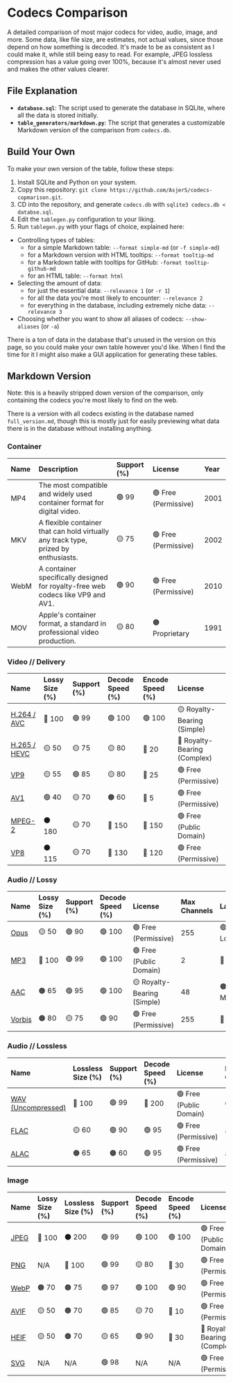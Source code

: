 # Codecs Comparison

A detailed comparison of most major codecs for video, audio, image, and more. Some data, like file size, are estimates, not actual values, since those depend on how something is decoded. It's made to be as consistent as I could make it, while still being easy to read. For example, JPEG lossless compression has a value going over 100%, because it's almost never used and makes the other values clearer.

## File Explanation

- **`database.sql`**: The script used to generate the database in SQLite, where all the data is stored initially.
- **`table_generators/markdown.py`**: The script that generates a customizable Markdown version of the comparison from `codecs.db`.

## Build Your Own

To make your own version of the table, follow these steps:

1. Install SQLite and Python on your system.
2. Copy this repository: `git clone https://github.com/AsjerS/codecs-copmarison.git`.
3. CD into the repository, and generate `codecs.db` with `sqlite3 codecs.db < databse.sql`.
4. Edit the `tablegen.py` configuration to your liking.
5. Run `tablegen.py` with your flags of choice, explained here:
- Controlling types of tables:
    - for a simple Markdown table: `--format simple-md` (or `-f simple-md`)
    - for a Markdown version with HTML tooltips: `--format tooltip-md`
    - for a Markdown table with tooltips for GitHub: `-format tooltip-github-md`
    - for an HTML table: `--format html`
- Selecting the amount of data:
    - for just the essential data: `--relevance 1` (or `-r 1`)
    - for all the data you're most likely to encounter: `--relevance 2`
    - for everything in the database, including extremely niche data: `--relevance 3`
- Choosing whether you want to show all aliases of codecs: `--show-aliases` (or `-a`)

There is a ton of data in the database that's unused in the version on this page, so you could make your own table however you'd like. When I find the time for it I might also make a GUI application for generating these tables.

## Markdown Version

Note: this is a heavily stripped down version of the comparison, only containing the codecs you're most likely to find on the web.

There is a version with all codecs existing in the database named `full_version.md`, though this is mostly just for easily previewing what data there is in the database without installing anything.

### Container

| Name | Description | Support (%) | License | Year |
|:---|:---|:---|:---|:---|
| MP4 | The most compatible and widely used container format for digital video. | 🟢 99 | 🟢 Free (Permissive) | 2001 |
| MKV | A flexible container that can hold virtually any track type, prized by enthusiasts. | 🟡 75 | 🟢 Free (Permissive) | 2002 |
| WebM | A container specifically designed for royalty-free web codecs like VP9 and AV1. | 🟢 90 | 🟢 Free (Permissive) | 2010 |
| MOV | Apple's container format, a standard in professional video production. | 🟡 80 | 🟠 Proprietary | 1991 |

### Video // Delivery

| Name | Lossy Size (%) | Support (%) | Decode Speed (%) | Encode Speed (%) | License |
|:---|:---|:---|:---|:---|:---|
| [H.264 / AVC](# "The universal compatibility king for over a decade.") | 🔴 100 | 🟢 99 | 🟢 100 | 🟢 100 | 🟡 Royalty-Bearing (Simple) |
| [H.265 / HEVC](# "Dominant in premium 4K media, but with complex licensing.") | 🟡 50 | 🟡 75 | 🟡 80 | 🔴 20 | 🔴 Royalty-Bearing (Complex) |
| [VP9](# "Google's successful open alternative to HEVC, the backbone of YouTube.") | 🟡 55 | 🟢 85 | 🟡 80 | 🔴 25 | 🟢 Free (Permissive) |
| [AV1](# "The royalty-free future of web video, backed by major tech companies.") | 🟢 40 | 🟡 70 | 🟠 60 | 🔴 5 | 🟢 Free (Permissive) |
| [MPEG-2](# "The workhorse of standard-definition digital video (DVDs, DVB).") | ⚫ 180 | 🟡 70 | 🔵 150 | 🔵 150 | 🟢 Free (Public Domain) |
| [VP8](# "The original royalty-free codec for WebM, now primarily used as a baseline for WebRTC.") | ⚫ 115 | 🟡 70 | 🔵 130 | 🔵 120 | 🟢 Free (Permissive) |

### Audio // Lossy

| Name | Lossy Size (%) | Support (%) | Decode Speed (%) | License | Max Channels | Latency |
|:---|:---|:---|:---|:---|:---|:---|
| [Opus](# "State-of-the-art codec for WebRTC, VoIP, and modern streaming.") | 🟡 50 | 🟢 90 | 🟢 100 | 🟢 Free (Permissive) | 255 | 🟢 Very Low |
| [MP3](# "The legacy audio king, universal but inefficient.") | 🔴 100 | 🟢 99 | 🟢 100 | 🟢 Free (Public Domain) | 2 | 🔴 High |
| [AAC](# "The standard for Apple devices and most modern streaming services.") | 🟠 65 | 🟢 95 | 🟢 100 | 🟡 Royalty-Bearing (Simple) | 48 | 🟠 Medium |
| [Vorbis](# "The original open-source alternative to MP3, used heavily by Spotify and game developers.") | 🟠 80 | 🟡 75 | 🟢 90 | 🟢 Free (Permissive) | 255 | 🔴 High |

### Audio // Lossless

| Name | Lossless Size (%) | Support (%) | Decode Speed (%) | License | Max Channels |
|:---|:---|:---|:---|:---|:---|
| [WAV (Uncompressed)](# "The universal standard for uncompressed, raw PCM audio data, used as a baseline.") | 🔴 100 | 🟢 99 | 🔵 200 | 🟢 Free (Public Domain) | 65536 |
| [FLAC](# "The de facto open standard for compressed lossless audio. Note: most existing decoders only support up to 24-bit decoding") | 🟡 60 | 🟢 90 | 🟢 95 | 🟢 Free (Permissive) | 8 |
| [ALAC](# "Apple's native lossless format, open-sourced in 2011.") | 🟠 65 | 🟠 60 | 🟢 95 | 🟢 Free (Permissive) | 8 |

### Image

| Name | Lossy Size (%) | Lossless Size (%) | Support (%) | Decode Speed (%) | Encode Speed (%) | License | Alpha? |
|:---|:---|:---|:---|:---|:---|:---|:---|
| [JPEG](# "The universal standard for photographic images on the web.") | 🔴 100 | ⚫ 200 | 🟢 99 | 🟢 100 | 🟢 100 | 🟢 Free (Public Domain) | No |
| [PNG](# "The standard for lossless web graphics and transparency, used as a baseline.") | N/A | 🔴 100 | 🟢 99 | 🟡 80 | 🔴 30 | 🟢 Free (Permissive) | Yes |
| [WebP](# "Google's versatile format to replace JPEG and PNG, offering better compression.") | 🟠 70 | 🟠 75 | 🟢 97 | 🟢 100 | 🟢 90 | 🟢 Free (Permissive) | Yes |
| [AVIF](# "State-of-the-art compression based on AV1, offering superior quality and features.") | 🟡 50 | 🟠 70 | 🟢 85 | 🟡 70 | 🔴 10 | 🟢 Free (Permissive) | Yes |
| [HEIF](# "The container format used by Apple devices, typically with an HEVC-encoded image.") | 🟡 50 | 🟠 70 | 🟡 65 | 🟢 90 | 🔴 30 | 🔴 Royalty-Bearing (Complex) | Yes |
| [SVG](# "An XML-based vector format. Performance and file size are not directly comparable to raster formats.") | N/A | N/A | 🟢 98 | N/A | N/A | 🟢 Free (Permissive) | Yes |